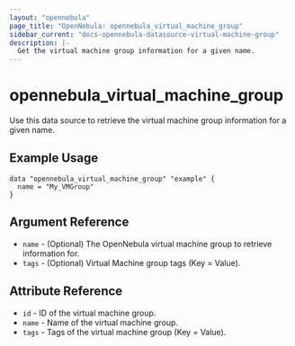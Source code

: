 ```yaml
---
layout: "opennebula"
page_title: "OpenNebula: opennebula_virtual_machine_group"
sidebar_current: "docs-opennebula-datasource-virtual-machine-group"
description: |-
  Get the virtual machine group information for a given name.
---
```


# opennebula_virtual_machine_group

Use this data source to retrieve the virtual machine group information for a given name.

## Example Usage

```hcl
data "opennebula_virtual_machine_group" "example" {
  name = "My_VMGroup"
}
```

## Argument Reference

* `name` - (Optional) The OpenNebula virtual machine group to retrieve information for.
* `tags` - (Optional) Virtual Machine group tags (Key = Value).

## Attribute Reference

* `id` - ID of the virtual machine group.
* `name` - Name of the virtual machine group.
* `tags` - Tags of the virtual machine group (Key = Value).
